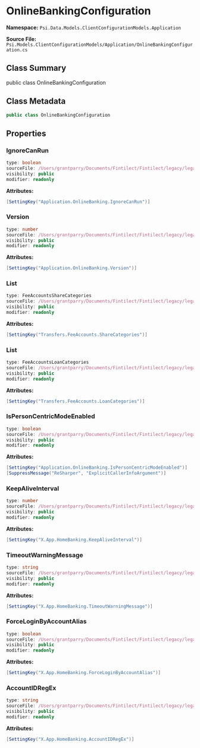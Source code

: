 # OnlineBankingConfiguration

**Namespace:** `Psi.Data.Models.ClientConfigurationModels.Application`

**Source File:** `Psi.Models.ClientConfigurationModels/Application/OnlineBankingConfiguration.cs`

## Class Summary

public class OnlineBankingConfiguration

## Class Metadata

```typescript
public class OnlineBankingConfiguration
```

## Properties

### IgnoreCanRun

```typescript
type: boolean
sourceFile: /Users/grantparry/Documents/Fintilect/Fintilect/legacy/legacy-apis/Psi.Models.ClientConfigurationModels/Application/OnlineBankingConfiguration.cs
visibility: public
modifier: readonly
```

**Attributes:**
```csharp
[SettingKey("Application.OnlineBanking.IgnoreCanRun")]
```

### Version

```typescript
type: number
sourceFile: /Users/grantparry/Documents/Fintilect/Fintilect/legacy/legacy-apis/Psi.Models.ClientConfigurationModels/Application/OnlineBankingConfiguration.cs
visibility: public
modifier: readonly
```

**Attributes:**
```csharp
[SettingKey("Application.OnlineBanking.Version")]
```

### List

```typescript
type: FeeAccountsShareCategories
sourceFile: /Users/grantparry/Documents/Fintilect/Fintilect/legacy/legacy-apis/Psi.Models.ClientConfigurationModels/Application/OnlineBankingConfiguration.cs
visibility: public
modifier: readonly
```

**Attributes:**
```csharp
[SettingKey("Transfers.FeeAccounts.ShareCategories")]
```

### List

```typescript
type: FeeAccountsLoanCategories
sourceFile: /Users/grantparry/Documents/Fintilect/Fintilect/legacy/legacy-apis/Psi.Models.ClientConfigurationModels/Application/OnlineBankingConfiguration.cs
visibility: public
modifier: readonly
```

**Attributes:**
```csharp
[SettingKey("Transfers.FeeAccounts.LoanCategories")]
```

### IsPersonCentricModeEnabled

```typescript
type: boolean
sourceFile: /Users/grantparry/Documents/Fintilect/Fintilect/legacy/legacy-apis/Psi.Models.ClientConfigurationModels/Application/OnlineBankingConfiguration.cs
visibility: public
modifier: readonly
```

**Attributes:**
```csharp
[SettingKey("Application.OnlineBanking.IsPersonCentricModeEnabled")]
[SuppressMessage("ReSharper", "ExplicitCallerInfoArgument")]
```

### KeepAliveInterval

```typescript
type: number
sourceFile: /Users/grantparry/Documents/Fintilect/Fintilect/legacy/legacy-apis/Psi.Models.ClientConfigurationModels/Application/OnlineBankingConfiguration.cs
visibility: public
modifier: readonly
```

**Attributes:**
```csharp
[SettingKey("X.App.HomeBanking.KeepAliveInterval")]
```

### TimeoutWarningMessage

```typescript
type: string
sourceFile: /Users/grantparry/Documents/Fintilect/Fintilect/legacy/legacy-apis/Psi.Models.ClientConfigurationModels/Application/OnlineBankingConfiguration.cs
visibility: public
modifier: readonly
```

**Attributes:**
```csharp
[SettingKey("X.App.HomeBanking.TimeoutWarningMessage")]
```

### ForceLoginByAccountAlias

```typescript
type: boolean
sourceFile: /Users/grantparry/Documents/Fintilect/Fintilect/legacy/legacy-apis/Psi.Models.ClientConfigurationModels/Application/OnlineBankingConfiguration.cs
visibility: public
modifier: readonly
```

**Attributes:**
```csharp
[SettingKey("X.App.HomeBanking.ForceLoginByAccountAlias")]
```

### AccountIDRegEx

```typescript
type: string
sourceFile: /Users/grantparry/Documents/Fintilect/Fintilect/legacy/legacy-apis/Psi.Models.ClientConfigurationModels/Application/OnlineBankingConfiguration.cs
visibility: public
modifier: readonly
```

**Attributes:**
```csharp
[SettingKey("X.App.HomeBanking.AccountIDRegEx")]
```
